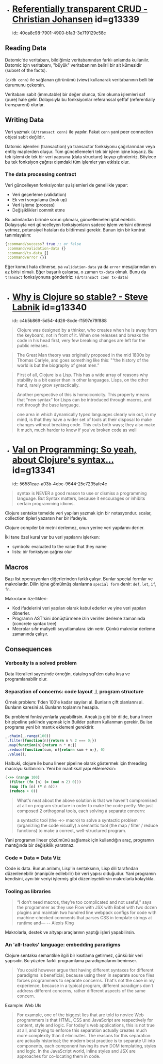 
- # [Referentially transparent CRUD - Christian Johansen](https://cjohansen.no/referentially-transparent-crud/) id=g13339
  id:: 40ca8c98-7901-4900-b1a3-3e719129c58c

## Reading Data

Datomic'de veritabanı, bildiğimiz veritabanından farklı anlamda kullanılır. Datomic için veritabanı, "büyük" veritabanının belirli bir alt kümesidir (subset of the facts).

`(d/db conn)` ile sağlanan görünümü (view) kullanarak veritabanının belli bir durumunu çekersin.

Veritabanı sabit (immutable) bir değer olunca, tüm okuma işlemleri saf (pure) hale gelir. Dolayısıyla bu fonksiyonlar referanssal şeffaf (referentially transparent) olurlar.

## Writing Data

Veri yazmak `(d/transact conn)` ile yapılır. Fakat `conn` yani peer connection objesi sabit değildir.

Datomic işlemleri (transaction) ya transactor fonksiyonu çağırlarından veya entity maplerden oluşur. Tüm güncellemeleri tek bir işlem içine koyarız. Bu tek işlemi de tek bir veri yapısına (data structure) koyup göndeririz. Böylece bu tek fonksiyon çağrısı dışındaki tüm işlemler yan etkisiz olur.

### The data processing contract

Veri güncelleyen fonksiyonlar şu işlemleri de genellikle yapar:

- Veri geçerleme (validation)
- Ek veri sorgulama (look up)
- Veri işleme (process)
- Değişiklikleri commit etme

Bu adımlardan birinde sorun çıkması, güncellemeleri iptal edebilir. Dolayısıyla veri güncelleyen fonksiyonların sadece işlem verisini dönmesi yetmez, potansiyel hataları da bildirmesi gerekir. Bunun için bir kontrat tanımlayalım:

```clj
{:command/success? true ;; or false
 :command/validation-data {}
 :command/tx-data []
 :command/error {}}
```

Eğer komut hata dönerse, ya `validation-data` ya da `error` mesajlarından en az birisi olmalı. Eğer başarılı çalışırsa, o zaman `tx-data` olmalı. Bunu da `transact` fonksiyonuna göndeririz: `(d/transact conn tx-data)`

- # [Why is Clojure so stable? - Steve Labnik](https://steveklabnik.com/writing/why-is-clojure-so-stable) id=g13340
  id:: c4b5b869-5d54-4d26-8cde-f1597e79f888

> Clojure was designed by a thinker, who creates when he is away from the keyboard, not in front of it. When one releases and breaks the code in his head first, very few breaking changes are left for the public releases.

> The Great Man theory was originally proposed in the mid 1800s by Thomas Carlyle, and goes something like this: "“the history of the world is but the biography of great men.”

> First of all, Clojure is a Lisp. This has a wide array of reasons why stability is a bit easier than in other languages. Lisps, on the other hand, rarely grow syntactically.

> Another perspective of this is homoiconicity. This property means that “new syntax” for Lisps can be introduced through macros, and not through the base language.

> one area in which dynamically typed languages clearly win out, in my mind, is that they have a wider set of tools at their disposal to make changes without breaking code. This cuts both ways; they also make it much, much harder to know if you’ve broken code as well

- # [Val on Programming: So yeah, about Clojure's syntax...](http://vvvvalvalval.github.io/posts/2018-01-06-so-yeah-about-clojures-syntax.html) id=g13341
  id:: 56581eae-a03b-4ebc-9644-25e7235afc4c

> syntax is NEVER a good reason to use or dismiss a programming language. But Syntax matters, because it encourages or inhibits certain programming idioms.

Clojure sentaksı temelde veri yapıları yazmak için bir notasyondur. scalar, collection tipleri yazarsın her bir ifadeyle.

Clojure compiler bir metni derlemez, onun yerine veri yapılarını derler. 

İki tane özel kural var bu veri yapılarını işlerken:

- symbols: evaluated to the value that they name
- lists: bir fonksiyon çağrısı olur

## Macros

Bazı list operasyonları diğerlerinden farklı çalışır. Bunlar special formlar ve makrolardır. Dilin içine gömülmüş olanlarına `special form` denir: `def`, `let`, `if`, `fn`.

Makroların özellikleri:

- Kod ifadelerini veri yapıları olarak kabul ederler ve yine veri yapıları dönerler.
- Programın AST'sini dönüştürmene izin verirler derleme zamanında (concrete syntax tree)
- Mecrolar sıfır maliyetli soyutlamalara izin verir. Çünkü makrolar derleme zamanında çalışır.

## Consequences

### Verbosity is a solved problem

Data literalleri sayesinde örneğin, datalog sql'den daha kısa ve programlanabilir olur.

### Separation of concerns: code layout ⊥ program structure

Örnek problem: 1'den 100'e kadar sayıları al. Bunların çift olanlarını al. Bunların karesini al. Bunların toplamını hesapla. 

Bu problemi fonksiyonlarla yapabilirsin. Ancak js gibi bir dilde, bunu lineer bir pipeline şeklinde yapmak için Builder pattern kullanman gerekir. Bu ise programa yeni bir mantık eklemeni gerektirir.

```js
_.chain(_.range(100))
 .filter(function(n){return n % 2 === 0;})
 .map(function(n){return n * n;})
 .reduce(function(sum, n){return sum + n;}, 0)
 .value();
```

Halbuki, clojure ile bunu lineer pipeline olarak göstermek için threading macroyu kullanırsın. Yeni bir mantıksal yapı eklemezsin:

```clj
(->> (range 100)
  (filter (fn [n] (= (mod n 2) 0)))
  (map (fn [n] (* n n)))
  (reduce + 0))
```

> What's neat about the above solution is that we haven't compromised at all on program structure in order to make the code pretty. We just composed 2 orthogonal tools, each solving a separate concern:
> 
> a syntactic tool (the ->> macro) to solve a syntactic problem (organizing the code visually)
> a semantic tool (the map / filter / reduce functions) to make a correct, well-structured program.

Yani programın lineer çözümünü sağlamak için kullandığın araç, programın mantığında bir değişiklik yaratmaz.

### Code = Data = Data Viz

Code is data. Bunun anlamı, Lisp'in sentaksının, Lisp dili tarafından düzenlenebilir (manipüle edilebilir) bir veri yapısı olduğudur. Yani programın kendisini, aynı bir veriyi işlermiş gibi düzenleyebilirsin makrolarla kolaylıkla.

### Tooling as libraries

> “I don’t need macros, they’re too complicated and not useful,” says the programmer as they use Flow with JSX with Babel with two dozen plugins and maintain two hundred line webpack configs for code with machine-checked comments that parses CSS in template strings at runtime and— -- Alexis King

Makrolarla, destek ve altyapı araçlarının yaptığı işleri yapabilirsin. 

### An 'all-tracks' language: embedding paradigms

Clojure sentaksı semantikle ilgili bir kısıtlama getirmez, çünkü bir veri yapısıdır. Bu yüzden farklı programlama paradigmalarını benimser. 

> You could however argue that having different syntaxes for different paradigms is beneficial, because using them in separate source files forces programmers to separate concerns. That's not the case in my experience, because in a typical program, different paradigms don't address different concerns, rather different aspects of the same concern.

Example: Web UIs

> For example, one of the biggest lies that are told to novice Web programmers is that HTML, CSS and JavaScript are respectively for content, style and logic. For today's web applications, this is not true at all, and trying to enforce this separation actually creates much more complexity than it eliminates. The reasons for this separation are actually historical; the modern best practice is to separate UI into components, each component having its own DOM templating, styles and logic. In the JavaScript world, inline styles and JSX are approaches for co-locating them in code.




